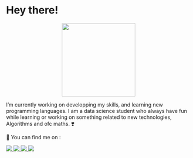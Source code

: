 # Hey there! 


<div id="header" align="center">
  <img src="https://media.giphy.com/media/v1.Y2lkPTc5MGI3NjExODEzNjgzZGU4MDhiZDZhMGJlMTU1NGU4MWIxMTA4YTk3N2VkYWUxNCZjdD1z/QLzImGMAHffcJ2Xl4I/giphy.gif" width="200"/>
</div>

 I’m currently working on developping my skills, and learning new programming languages.
 I am a data science student who always have fun while learning or working on something related to new technologies, Algorithms and ofc maths. ❣️
 

 📱 You can find me on :
 <div id="badges">
  </a>
  <a href="https://web.facebook.com/profile.php?id=100014780296904">
    <img src="https://img.shields.io/badge/Facebook-1877F2?style=for-the-badge&logo=facebook&logoColor=white" />
  </a>
    <a href="https://www.linkedin.com/in/bochra-lafifi-426132233">
    <img src="https://img.shields.io/badge/LinkedIn-0077B5?style=for-the-badge&logo=linkedin&logoColor=white" />
  </a>
    <a href="https://www.instagram.com/bushraa.ll">
    <img src="https://img.shields.io/badge/Instagram-E4405F?style=for-the-badge&logo=instagram&logoColor=white" />
  </a>
  <a href="https://twitter.com/Bushraaa29">
    <img src="https://img.shields.io/badge/Twitter-blue?style=for-the-badge&logo=twitter&logoColor=white" />
  </a>
</div>



